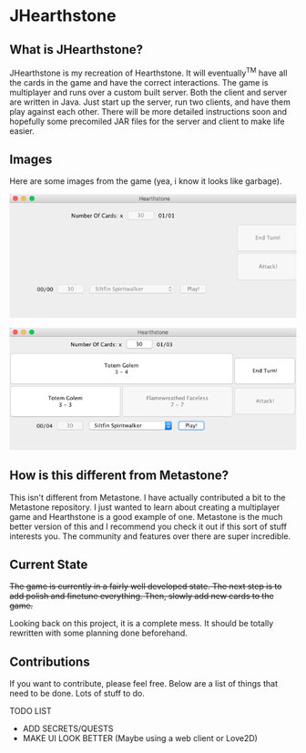 # JHearthstone

## What is JHearthstone?
JHearthstone is my recreation of Hearthstone. It will eventually<sup>TM</sup> have all the cards in the game and have the correct interactions. The game is multiplayer and runs over a custom built server. Both the client and server are written in Java. Just start up the server, run two clients, and have them play against each other. There will be more detailed instructions soon and hopefully some precomiled JAR files for the server and client to make life easier.

## Images
Here are some images from the game (yea, i know it looks like garbage).

![Game-0](https://github.com/ikhaliq15/JHearthstone/blob/master/images/game-0.png?raw=true)

![Game-1](https://github.com/ikhaliq15/JHearthstone/blob/master/images/game-1.png?raw=true)

## How is this different from Metastone?
This isn't different from Metastone. I have actually contributed a bit to the Metastone repository. I just wanted to learn about creating a multiplayer game and Hearthstone is a good example of one. Metastone is the much better version of this and I recommend you check it out if this sort of stuff interests you. The community and features over there are super incredible. 

## Current State
<del>The game is currently in a fairly well developed state. The next step is to add polish and finetune everything. Then, slowly add new cards to the game.</del> 

Looking back on this project, it is a complete mess. It should be totally rewritten with some planning done beforehand.

## Contributions
If you want to contribute, please feel free. Below are a list of things that need to be done. Lots of stuff to do.

TODO LIST
- ADD SECRETS/QUESTS
- MAKE UI LOOK BETTER (Maybe using a web client or Love2D)
